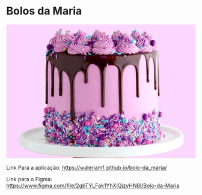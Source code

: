 # Bolos da Maria

![Bolo](./bolo.jpg)


Link Para a aplicação: https://waleriamf.github.io/bolo-da_maria/

Link para o Figma: https://www.figma.com/file/2gbTYLFak1YhXlQjzyHN8I/Bolo-da-Maria

